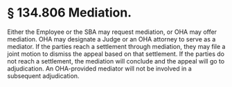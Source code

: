 # § 134.806   Mediation.

Either the Employee or the SBA may request mediation, or OHA may offer mediation. OHA may designate a Judge or an OHA attorney to serve as a mediator. If the parties reach a settlement through mediation, they may file a joint motion to dismiss the appeal based on that settlement. If the parties do not reach a settlement, the mediation will conclude and the appeal will go to adjudication. An OHA-provided mediator will not be involved in a subsequent adjudication.




